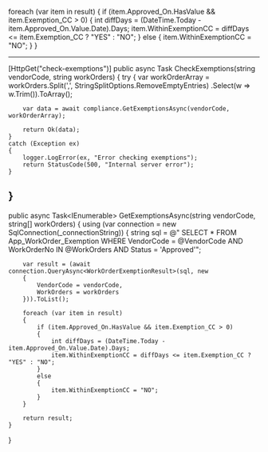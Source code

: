 foreach (var item in result)
{
    if (item.Approved_On.HasValue && item.Exemption_CC > 0)
    {
        int diffDays = (DateTime.Today - item.Approved_On.Value.Date).Days;
        item.WithinExemptionCC = diffDays <= item.Exemption_CC ? "YES" : "NO";
    }
    else
    {
        item.WithinExemptionCC = "NO";
    }
}

-----
[HttpGet("check-exemptions")]
public async Task<IActionResult> CheckExemptions(string vendorCode, string workOrders)
{
    try
    {
        var workOrderArray = workOrders.Split(',', StringSplitOptions.RemoveEmptyEntries)
                                       .Select(w => w.Trim()).ToArray();

        var data = await compliance.GetExemptionsAsync(vendorCode, workOrderArray);

        return Ok(data);
    }
    catch (Exception ex)
    {
        logger.LogError(ex, "Error checking exemptions");
        return StatusCode(500, "Internal server error");
    }
}
-----
public async Task<IEnumerable<WorkOrderExemptionResult>> GetExemptionsAsync(string vendorCode, string[] workOrders)
{
    using (var connection = new SqlConnection(_connectionString))
    {
        string sql = @"
            SELECT *
            FROM App_WorkOrder_Exemption
            WHERE VendorCode = @VendorCode
              AND WorkOrderNo IN @WorkOrders
              AND Status = 'Approved'";

        var result = (await connection.QueryAsync<WorkOrderExemptionResult>(sql, new
        {
            VendorCode = vendorCode,
            WorkOrders = workOrders
        })).ToList();

        foreach (var item in result)
        {
            if (item.Approved_On.HasValue && item.Exemption_CC > 0)
            {
                int diffDays = (DateTime.Today - item.Approved_On.Value.Date).Days;
                item.WithinExemptionCC = diffDays <= item.Exemption_CC ? "YES" : "NO";
            }
            else
            {
                item.WithinExemptionCC = "NO";
            }
        }

        return result;
    }
}
